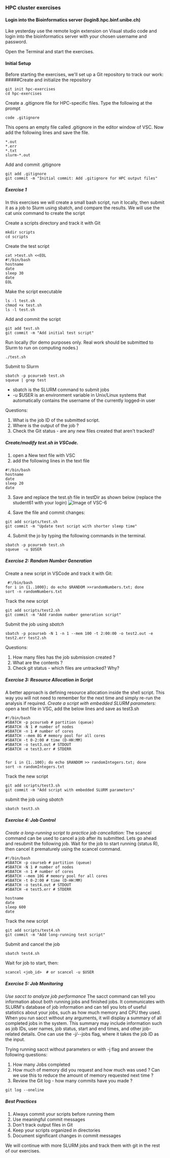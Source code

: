 ### HPC cluster exercises 

#### Login into the Bioinformatics server (login8.hpc.binf.unibe.ch)
Like yesterday use the remote login extension on Visual studio code and login into the bioinformatics server with your chosen username and password. 

Open the Terminal and start the exercises. 

#### Initial Setup

Before starting the exercises, we'll set up a Git repository to track our work:
#####Create and initialize the repository
```
git init hpc-exercises
cd hpc-exercises
```
Create a .gitignore file for HPC-specific files. Type the following at the prompt

```
code .gitignore
```
This opens an empty file called .gitignore in the editor window of VSC. Now add the following lines and save the file.
```
*.out
*.err
*.txt
slurm-*.out
```
Add and commit .gitignore
```
git add .gitignore
git commit -m "Initial commit: Add .gitignore for HPC output files"
```

##### Exercise 1 
In this exercises we will create a small bash script, run it locally, then submit it as a job to Slurm using sbatch, and compare the results. We will use the cat unix command to create the script  

Create a scripts directory and track it with Git
```
mkdir scripts 
cd scripts
```
Create the test script

```
cat >test.sh <<EOL
#!/bin/bash
hostname
date
sleep 30
date
EOL
```
Make the script executable

```
ls -l test.sh 
chmod +x test.sh 
ls -l test.sh 
```
Add and commit the script

```
git add test.sh
git commit -m "Add initial test script"
```
Run locally (for demo purposes only. Real work should be submitted to Slurm to run on computing nodes.)

``` 
./test.sh 
```
Submit to Slurm
```
sbatch -p pcourseb test.sh 
squeue | grep test 
```
- sbatch is the SLURM command to submit jobs
- -u $USER  is an environment variable in Unix/Linux systems that automatically contains the username of the currently logged-in user

Questions: 
1. What is the job ID of the submitted script.
2. Where is the output of the job ? 
3. Check the Git status - are any new files created that aren't tracked?

##### Create/modify test.sh in VSCode. 
1. open a New text file with VSC
2. add the following lines in the text file 
```
#!/bin/bash
hostname
date
sleep 20
date
```
3. Save and replace the test.sh file in testDir as shown below (replace the student61 with your login)
![Image of VSC-6](vsc-7.png)

4. Save the file and commit changes:
```
git add scripts/test.sh
git commit -m "Update test script with shorter sleep time"
```

4. Submit the jo by typing the following commands in the terminal. 

```
sbatch -p pcourseb test.sh 
squeue  -u $USER 
```

##### Exercise 2: Random Number Generation

Create a new script in VSCode and track it with Git:
``` 
 #!/bin/bash
for i in {1..1000}; do echo $RANDOM >>randomNumbers.txt; done
sort -n randomNumbers.txt
```
Track the new script
```
git add scripts/test2.sh
git commit -m "Add random number generation script"
```

Submit the job using _sbatch_

```
sbatch -p pcourseb -N 1 -n 1 --mem 100 -t 2:00:00 -o test2.out -e test2.err test2.sh
```
Questions: 
1. How many files has the job submission created ? 
2. What are the contents ? 
3. Check git status - which files are untracked? Why?

##### Exercise 3: Resource Allocation in Script

A better approach is defining resource allocation inside the shell script. This way you will not need to remember for the next time and simply re-run the analysis if required.
*Create a script with embedded SLURM parameters:*
open a text file in VSC, add the below lines and save as test3.sh

```
#!/bin/bash
#SBATCH -p pcourseb # partition (queue)
#SBATCH -N 1 # number of nodes
#SBATCH -n 1 # number of cores
#SBATCH --mem 8G # memory pool for all cores
#SBATCH -t 0-2:00 # time (D-HH:MM)
#SBATCH -o test3.out # STDOUT
#SBATCH -e test3.err # STDERR


for i in {1..100}; do echo $RANDOM >> randomIntegers.txt; done
sort -n randomIntegers.txt

```
Track the new script
```
git add scripts/test3.sh
git commit -m "Add script with embedded SLURM parameters"
```
submit the job using _sbatch_
```
sbatch test3.sh 
```
##### Exercise 4: Job Control
*Create a long-running script to practice job cancellation:*
The scancel command can be used to cancel a job after its submitted. Lets go ahead and resubmit the following job. Wait for the  job to start running (status R), then cancel it prematurely using the scancel command.

```
#!/bin/bash
#SBATCH -p courseb # partition (queue)
#SBATCH -N 1 # number of nodes
#SBATCH -n 1 # number of cores
#SBATCH --mem 10G # memory pool for all cores
#SBATCH -t 0-2:00 # time (D-HH:MM)
#SBATCH -o test4.out # STDOUT
#SBATCH -e test5.err # STDERR

hostname
date
sleep 600
date
```
Track the new script
```
git add scripts/test4.sh
git commit -m "Add long-running test script"
```
Submit and cancel the job
```
sbatch test4.sh
```
Wait for job to start, then:
```
scancel <job_id>  # or scancel -u $USER
```

##### Exercise 5: Job Monitoring
*Use sacct to analyze job performance*
The sacct command can tell you information about both running jobs and finished jobs. It communicates with SLURM's database of job information and can tell you lots of useful statistics about your jobs, such as how much memory and CPU they used. When you run sacct without any arguments, it will display a summary of all completed jobs in the system. This summary may include information such as job IDs, user names, job status, start and end times, and other job-related details.
One can use the -j/--jobs flag, where it takes the job ID as the input.

Trying running sacct without parameters or with -j flag and answer the following questions:  
1. How many Jobs completed 
2. How much of memory did you request and how much was used ? Can we use this to reduce the amount of memory requested next time ? 
3. Review the Git log - how many commits have you made ? 

```
git log --oneline
```
##### Best Practices

1. Always commit your scripts before running them
2. Use meaningful commit messages
3. Don't track output files in Git
4. Keep your scripts organized in directories
5. Document significant changes in commit messages


We will continue with more SLURM jobs and track them with git in the rest of our exercises.

